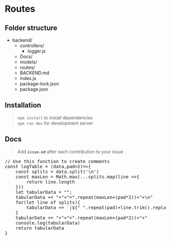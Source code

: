 # Routes
 ## Folder structure
 - backend/
    - controllers/
        - logger.js
    - Docs/
    - models/
    - routes/
    - BACKEND.md
    - index.js
    - package-lock.json
    - package.json

## Installation
> `npm install` to install dependencies  
> `npm run dev` for development server

## Docs
> Add ***`issue.md`*** after each contribution to your issue

<pre>
// Use this function to create comments
const logTable = (data,pad=2)=>{
    const splits = data.split('\n')
    const maxLen = Math.max(...splits.map(line =>{
        return line.length
    }))
    let tabularData = "";
    tabularData += "+"+"=".repeat(maxLen+(pad*2))+"+\n"
    for(let line of splits){
        tabularData += `|${" ".repeat(pad)+line.trim().replaceAll('-',' ').padEnd(maxLen+pad," ")}|\n`
    }
    tabularData += "+"+"=".repeat(maxLen+(pad*2))+"+"
    console.log(tabularData)
    return tabularData
}
</pre>